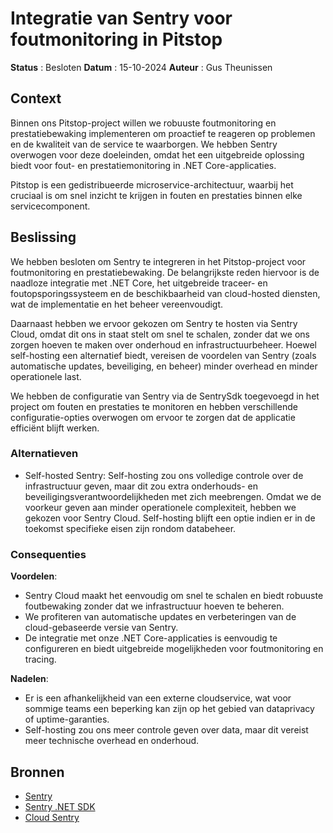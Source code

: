 # Integratie van Sentry voor foutmonitoring in Pitstop

**Status** : Besloten
**Datum** : 15-10-2024
**Auteur** : Gus Theunissen

## Context

Binnen ons Pitstop-project willen we robuuste foutmonitoring en prestatiebewaking implementeren om proactief te reageren op problemen en de kwaliteit van de service te waarborgen. We hebben Sentry overwogen voor deze doeleinden, omdat het een uitgebreide oplossing biedt voor fout- en prestatiemonitoring in .NET Core-applicaties.

Pitstop is een gedistribueerde microservice-architectuur, waarbij het cruciaal is om snel inzicht te krijgen in fouten en prestaties binnen elke servicecomponent.

## Beslissing

We hebben besloten om Sentry te integreren in het Pitstop-project voor foutmonitoring en prestatiebewaking. De belangrijkste reden hiervoor is de naadloze integratie met .NET Core, het uitgebreide traceer- en foutopsporingssysteem en de beschikbaarheid van cloud-hosted diensten, wat de implementatie en het beheer vereenvoudigt.

Daarnaast hebben we ervoor gekozen om Sentry te hosten via Sentry Cloud, omdat dit ons in staat stelt om snel te schalen, zonder dat we ons zorgen hoeven te maken over onderhoud en infrastructuurbeheer. Hoewel self-hosting een alternatief biedt, vereisen de voordelen van Sentry (zoals automatische updates, beveiliging, en beheer) minder overhead en minder operationele last.

We hebben de configuratie van Sentry via de SentrySdk toegevoegd in het project om fouten en prestaties te monitoren en hebben verschillende configuratie-opties overwogen om ervoor te zorgen dat de applicatie efficiënt blijft werken.

### Alternatieven

- Self-hosted Sentry: Self-hosting zou ons volledige controle over de infrastructuur geven, maar dit zou extra onderhouds- en beveiligingsverantwoordelijkheden met zich meebrengen. Omdat we de voorkeur geven aan minder operationele complexiteit, hebben we gekozen voor Sentry Cloud. Self-hosting blijft een optie indien er in de toekomst specifieke eisen zijn rondom databeheer.

### Consequenties

**Voordelen**:
- Sentry Cloud maakt het eenvoudig om snel te schalen en biedt robuuste foutbewaking zonder dat we infrastructuur hoeven te beheren.
- We profiteren van automatische updates en verbeteringen van de cloud-gebaseerde versie van Sentry.
- De integratie met onze .NET Core-applicaties is eenvoudig te configureren en biedt uitgebreide mogelijkheden voor foutmonitoring en tracing.

**Nadelen**:
- Er is een afhankelijkheid van een externe cloudservice, wat voor sommige teams een beperking kan zijn op het gebied van dataprivacy of uptime-garanties.
- Self-hosting zou ons meer controle geven over data, maar dit vereist meer technische overhead en onderhoud.

## Bronnen

- [Sentry](https://sentry.io/)
- [Sentry .NET SDK](https://docs.sentry.io/platforms/dotnet/)
- [Cloud Sentry](https://develop.sentry.dev/self-hosted/)